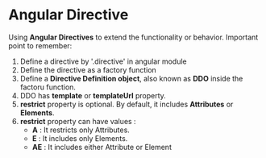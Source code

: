 # Angular Directive
Using <strong>Angular Directives</strong> to extend the functionality or behavior. Important point to remember:
<br>
<ol>
    <li>Define a directive by '.directive' in angular module</li>
    <li>Define the directive as a factory function</li>
    <li>Define a <strong>Directive Definition object</strong>, also known as <strong>DDO</strong> inside the factoru function. </li>
    <li>DDO has <strong>template</strong> or <strong>templateUrl</strong> property. </li>
    <li><strong>restrict</strong> property is optional. By default, it includes <strong>Attributes</strong> or <strong>Elements</strong>. </li>
    <li><strong>restrict</strong> property can have values : 
        <ul>
            <li><strong>A</strong> : It restricts only Attributes.</li>
            <li><strong>E</strong> : It includes only Elements.</li>
            <li><strong>AE</strong> : It includes either Attribute or Element</li>
        </ul>
    </li>
</ol>